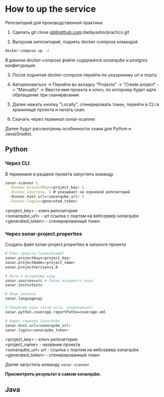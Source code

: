 # How to up the service
Репозиторий для производственной практики

1) Сделать git clone git@github.com:dadayasho/practics.git

2) Выгрузив репозиторий, поднять docker-compose командой

```bash
docker-compose up -d
```
*В данном docker-compose файле содержится sonarqube и postgres конфигурация.*
 
3) После поднятия docker-compose перейти по указанному url и порту.

4) Авторизоваться -> Перейти во вкладку "Projects" -> "Create project" -> "Manually" -> Ввести имя проекта и ключ, по которому будет идти обрпащение при сканирвоании.

5) Далее нажать кнопку "Locally", сгенерировать токен, перейти в CLI в хранилище проекта и начать скан.

6) Скачать через терминал sonar-scanner

Далее будут рассмотрены особенности скана для Python и Java(Gradle).

## Python

### Через CLI

В терминале в разделе проекта запустить команду 
```bash
sonar-scanner \
  -Dsonar.projectKey=<project_key> \
  -Dsonar.sources=. \ # указывает на корневой репозиторий
  -Dsonar.host.url=<sonarqube_url> \
  -Dsonar.login=<generated_token>
```


<project_key> - ключ репозитория \
    <sonarqube_url> - url ссылка с портом на вебсервер sonarqube \
    <generated_token> - сгенерированный токен 

### Через sonar-project.properties

Создать файл sonar-project.properties в каталоге проекта

```bash
# Ключ проекта (уникальный)
sonar.projectKey=<project_key>
sonar.projectName=<project_name>
sonar.projectVersion=1.0

# Пути к исходному коду
sonar.sources=src # Папка исходного кода  
sonar.tests=tests  

# Язык анализа
sonar.language=py

# Покрытие кода (если есть, опционально)
sonar.python.coverage.reportPaths=coverage.xml

# Адрес сервера SonarQube
sonar.host.url=<sonarqube_url>
sonar.login=<sonarqube_token>
```


<project_key> - ключ репозитория \
	<project_name> - название проекта \
    <sonarqube_url> url - ссылка с портом на вебсервер sonarqube \
    <generated_token> - сгенерированный токен

Далее запустить команду `sonar-scanner`

**Просмотреть результат в самом sonarqube.**

## Java





